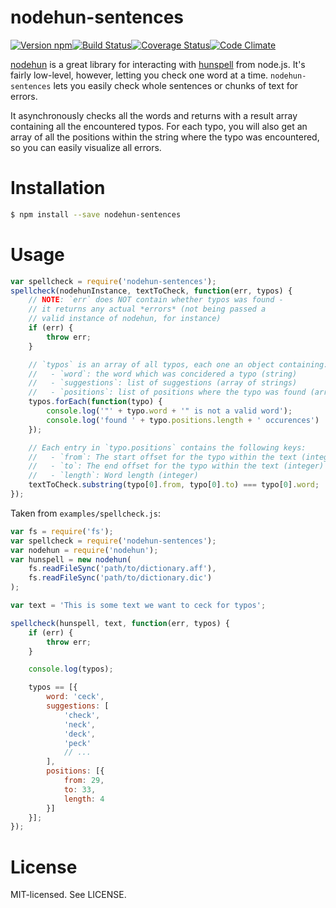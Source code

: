 # nodehun-sentences

[![Version npm](https://img.shields.io/npm/v/nodehun-sentences.svg?style=flat-square)](http://browsenpm.org/package/nodehun-sentences)[![Build Status](https://img.shields.io/travis/rexxars/nodehun-sentences/master.svg?style=flat-square)](https://travis-ci.org/rexxars/nodehun-sentences)[![Coverage Status](https://img.shields.io/codeclimate/coverage/github/rexxars/nodehun-sentences.svg?style=flat-square)](https://codeclimate.com/github/rexxars/nodehun-sentences)[![Code Climate](https://img.shields.io/codeclimate/github/rexxars/nodehun-sentences.svg?style=flat-square)](https://codeclimate.com/github/rexxars/nodehun-sentences/)

[nodehun](https://github.com/nathanjsweet/nodehun) is a great library for interacting with [hunspell](http://hunspell.sourceforge.net/) from node.js. It's fairly low-level, however, letting you check one word at a time. `nodehun-sentences` lets you easily check whole sentences or chunks of text for errors.

It asynchronously checks all the words and returns with a result array containing all the encountered typos. For each typo, you will also get an array of all the positions within the string where the typo was encountered, so you can easily visualize all errors.

# Installation

```bash
$ npm install --save nodehun-sentences
```

# Usage

```js
var spellcheck = require('nodehun-sentences');
spellcheck(nodehunInstance, textToCheck, function(err, typos) {
    // NOTE: `err` does NOT contain whether typos was found -
    // it returns any actual *errors* (not being passed a
    // valid instance of nodehun, for instance)
    if (err) {
        throw err;
    }

    // `typos` is an array of all typos, each one an object containing:
    //   - `word`: the word which was concidered a typo (string)
    //   - `suggestions`: list of suggestions (array of strings)
    //   - `positions`: list of positions where the typo was found (array of objects)
    typos.forEach(function(typo) {
        console.log('"' + typo.word + '" is not a valid word');
        console.log('found ' + typo.positions.length + ' occurences')
    });

    // Each entry in `typo.positions` contains the following keys:
    //   - `from`: The start offset for the typo within the text (integer)
    //   - `to`: The end offset for the typo within the text (integer)
    //   - `length`: Word length (integer)
    textToCheck.substring(typo[0].from, typo[0].to) === typo[0].word;
});
```

Taken from `examples/spellcheck.js`:

```js
var fs = require('fs');
var spellcheck = require('nodehun-sentences');
var nodehun = require('nodehun');
var hunspell = new nodehun(
    fs.readFileSync('path/to/dictionary.aff'),
    fs.readFileSync('path/to/dictionary.dic')
);

var text = 'This is some text we want to ceck for typos';

spellcheck(hunspell, text, function(err, typos) {
    if (err) {
        throw err;
    }

    console.log(typos);

    typos == [{
        word: 'ceck',
        suggestions: [
            'check',
            'neck',
            'deck',
            'peck'
            // ...
        ],
        positions: [{
            from: 29,
            to: 33,
            length: 4
        }]
    }];
});

```

# License

MIT-licensed. See LICENSE.
